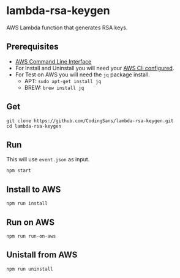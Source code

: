 # lambda-rsa-keygen
AWS Lambda function that generates RSA keys.

## Prerequisites

* [AWS Command Line Interface](http://docs.aws.amazon.com/cli/latest/userguide/installing.html)
* For Install and Uninstall you will need your [AWS Cli configured](http://docs.aws.amazon.com/cli/latest/userguide/cli-chap-getting-started.html).
* For Test on AWS you will need the `jq` package install.
  * APT: `sudo apt-get install jq`
  * BREW: `brew install jq`

## Get

```
git clone https://github.com/CodingSans/lambda-rsa-keygen.git
cd lambda-rsa-keygen
```
## Run

This will use `event.json` as input.

```
npm start
```

## Install to AWS

```
npm run install
```

## Run on AWS

```
npm run run-on-aws
```

## Unistall from AWS

```
npm run uninstall
```
